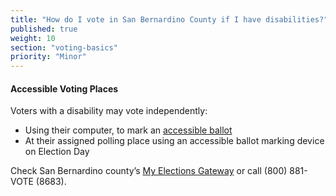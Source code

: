 ```yaml
---
title: "How do I vote in San Bernardino County if I have disabilities?"
published: true
weight: 10
section: "voting-basics"
priority: "Minor"
---
```


#### Accessible Voting Places    

Voters with a disability may vote independently:

- Using their computer, to mark an [accessible ballot](https://sites.omniballot.us/06071/SanBernardino_RAVBM/app/home)
- At their assigned polling place using an accessible ballot marking device on Election Day

Check San Bernardino county’s [My Elections Gateway](https://www.sbcountyelections.com/VoterRegistration/MyElectionGatewayInfo.aspx) or call (800) 881-VOTE (8683).  
